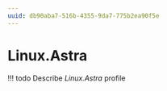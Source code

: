 ```yaml
---
uuid: db90aba7-516b-4355-9da7-775b2ea90f5e
---
```



# Linux.Astra


<!-- prettier-ignore -->
!!! todo
    Describe *Linux.Astra* profile

